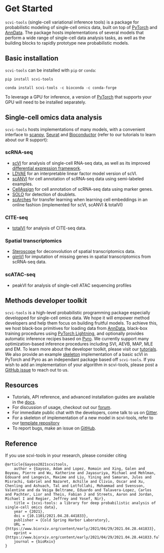 # Get Started

`scvi-tools` (single-cell variational inference tools) is a package for probabilistic modeling of single-cell omics data, built on top of [PyTorch](https://pytorch.org/) and [AnnData](https://anndata.readthedocs.io/en/latest/). The package hosts implementations of several models that perform a wide range of single-cell data analysis tasks, as well as the building blocks to rapidly prototype new probabilistic models.

## Basic installation

`scvi-tools` can be installed with `pip` or `conda`:

```
pip install scvi-tools
```

```
conda install scvi-tools -c bioconda -c conda-forge
```

To leverage a GPU for inference, a version of [PyTorch](https://pytorch.org/get-started/locally/) that supports your GPU will need to be installed separately.

## Single-cell omics data analysis

`scvi-tools` hosts implementations of many models, with a convenient interface to [scanpy](https://scanpy.readthedocs.io/en/stable/), [Seurat](https://satijalab.org/seurat/) and [Bioconductor](https://www.bioconductor.org/) (refer to our tutorials to learn about our R support):

### scRNA-seq
- [scVI](https://rdcu.be/bdHYQ) for analysis of single-cell RNA-seq data, as well as its improved [differential expression framework](https://www.biorxiv.org/content/biorxiv/early/2019/10/04/794289.full.pdf).
- [LDVAE](https://academic.oup.com/bioinformatics/article/36/11/3418/5807606) for an interpretable linear factor model version of scVI.
- [scANVI](https://www.embopress.org/doi/full/10.15252/msb.20209620) for cell annotation of scRNA-seq data using semi-labeled examples.
- [CellAssign](https://www.nature.com/articles/s41592-019-0529-1) for cell annotation of scRNA-seq data using marker genes. 
- [SOLO](https://www.sciencedirect.com/science/article/pii/S2405471220301952) for detection of doublets.
- [scArches](https://www.biorxiv.org/content/10.1101/2020.07.16.205997v1) for transfer learning when learning cell embeddings in an online fashion (implemented for scVI, scANVI & totalVI)
### CITE-seq
- [totalVI](https://www.nature.com/articles/s41592-020-01050-x.epdf?sharing_token=F_xpBUwgD5vHVAB5jvU0c9RgN0jAjWel9jnR3ZoTv0NDA6nPyssLQkWDcY8VB7gLKdlD8q3cqpF5ovLZjZTudaweTnzODEXCrkjJ2UJEEpOAhfOCwEZ0h0Y2WTkn_GOBfGUZhH-lzX_u_AswArGFGinU1pcuXPvuTkPrrQI4zko%3D) for analysis of CITE-seq data.

### Spatial transcriptomics
- [Steroscope](https://www.nature.com/articles/s42003-020-01247-y) for deconvolution of spatial transcriptomics data.
- [gimVI](https://arxiv.org/pdf/1905.02269.pdf) for imputation of missing genes in spatial transcriptomics from scRNA-seq data.

### scATAC-seq
- peakVI for analysis of single-cell ATAC sequencing profiles

## Methods developer toolkit

`scvi-tools` is a high-level probabilistic programming package especially developped for single-cell omics data. We hope it will empower method developers and help them focus on building fruitful models. To achieve this, we host black-box primitives for loading data from [AnnData](https://anndata.readthedocs.io/en/latest/), black-box training procedures using [PyTorch Lightning](https://www.pytorchlightning.ai/), and optionally provides automatic inference recipes based on [Pyro](https://pyro.ai/). We currently support many optimization-based inference procedures including SVI, AEVB, MAP, MLE and EM. To learn more about the developer toolkit, please visit our [tutorials](https://docs.scvi-tools.org/en/latest/user_guide/index.html). We also provide an example [skeleton](https://github.com/YosefLab/scvi-tools-skeleton/) implementation of a basic scVI in PyTorch and Pyro as an independant package based off `scvi-tools`. If you wish to add an implementation of your algorithm in scvi-tools, please post a [GitHub issue](https://github.com/YosefLab/scvi-tools/issues) to reach out to us.

## Resources

- Tutorials, API reference, and advanced installation guides are available in the [docs](https://docs.scvi-tools.org/en/stable/).
-  For discussion of usage, checkout out our [forum](https://discourse.scvi-tools.org/).
-  For immediate public chat with the developers, come talk to us on [Gitter](https://gitter.im/scvi-tools/).
-  For a skeleton of implementation of a new model in scvi-tools, refer to our [template repository](https://github.com/YosefLab/scvi-tools-skeleton/)
-  To report bugs, make an issue on [GitHub](https://github.com/YosefLab/scvi-tools/issues).

## Reference

If you use scvi-tools in your research, please consider citing

```
@article{Gayoso2021scvitools,
	author = {Gayoso, Adam and Lopez, Romain and Xing, Galen and Boyeau, Pierre and Wu, Katherine and Jayasuriya, Michael and Mehlman, Edouard and Langevin, Maxime and Liu, Yining and Samaran, Jules and Misrachi, Gabriel and Nazaret, Achille and Clivio, Oscar and Xu, Chenling and Ashuach, Tal and Lotfollahi, Mohammad and Svensson, Valentine and da Veiga Beltrame, Eduardo and Talavera-Lopez, Carlos and Pachter, Lior and Theis, Fabian J and Streets, Aaron and Jordan, Michael I and Regier, Jeffrey and Yosef, Nir},
	title = {scvi-tools: a library for deep probabilistic analysis of single-cell omics data},
	year = {2021},
	doi = {10.1101/2021.04.28.441833},
	publisher = {Cold Spring Harbor Laboratory},
	URL = {https://www.biorxiv.org/content/early/2021/04/29/2021.04.28.441833},
	eprint = {https://www.biorxiv.org/content/early/2021/04/29/2021.04.28.441833.full.pdf},
	journal = {bioRxiv}
}
```
